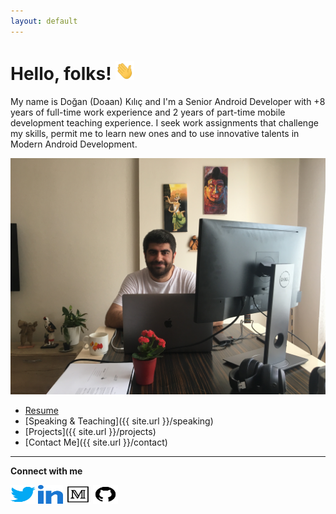 ```yaml
---
layout: default
---
```


# Hello, folks! <img src="https://github.com/dnkilic/dnkilic.github.io/blob/master/src/wave.gif" width="30px" height="30px" />

My name is Doğan (Doaan) Kılıç and I'm a Senior Android Developer with +8 years of full-time work experience and 2 years of part-time mobile development teaching experience. I seek work assignments that challenge my skills, permit me to learn new ones and to use innovative talents in Modern Android Development.

![](/src/profile.JPG "header")

- [Resume](https://docs.google.com/document/d/1yaeVObgWH_42z2ADjt5kZudmuw3_odcmeodin66_fNA/edit?usp=sharing)
- [Speaking & Teaching]({{ site.url }}/speaking)
- [Projects]({{ site.url }}/projects)
- [Contact Me]({{ site.url }}/contact)

---

**Connect with me**
<p align="left">
<a href="https://twitter.com/dnkilic" target="blank"><img align="center" src="https://github.com/dnkilic/dnkilic.github.io/blob/master/src/twitter.svg" alt="dnkilic" height="30" width="40" /></a>
<a href="https://linkedin.com/in/dnkilic" target="blank"><img align="center" src="https://github.com/dnkilic/dnkilic.github.io/blob/master/src/linkedin.svg" alt="dnkilic" height="30" width="40" /></a>
<a href="https://medium.com/@dnkilic" target="blank"><img align="center" src="https://github.com/dnkilic/dnkilic.github.io/blob/master/src/medium.svg" alt="dnkilic" height="30" width="40" /></a>
<a href="https://github.com/dnkilic" target="blank"><img align="center" src="https://github.com/dnkilic/dnkilic.github.io/blob/master/src/github.svg" alt="dnkilic" height="30" width="40" /></a>
